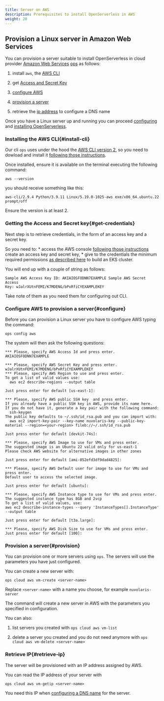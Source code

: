 ```yaml
---
title: Server on AWS
description: Prerequisites to install OpenServerless in AWS
weight: 20
---
```

## Provision a Linux server in Amazon Web Services

You can provision a server suitable to install OpenServerless in cloud
provider [Amazon Web Services](https://aws.amazon.com/)
[ops](#download.adoc) as follows:

1. install `aws`, the [AWS CLI](#install-cli)

2. get [Access and Secret Key](#get-credentials)

3. [configure AWS](#configure)

4. [provision a server](#provision)

5. retrieve the [ip address](#retrieve-ip) to configure a DNS name

Once you have a Linux server up and running you can proceed
[configuring](/docs/installation/configure/) and
[installing OpenServerless](/docs/installation/install/cluster/).

### Installing the AWS CLI{#install-cli}

Our cli `ops` uses under the hood the [AWS CLI version
2](https://docs.aws.amazon.com/cli/latest/userguide/cli-chap-getting-started.html),
so you need to dowload and install it [following those
instructions](https://docs.aws.amazon.com/cli/latest/userguide/getting-started-install.html).

Once installed, ensure it is available on the terminal executing the
following command:

    aws --version

you should receive something like this:

`aws-cli/2.9.4 Python/3.9.11 Linux/5.19.0-1025-aws exe/x86_64.ubuntu.22 prompt/off`

Ensure the version is at least 2.

### Getting the Access and Secret key{#get-credentials}

Next step is to retrieve credentials, in the form of an access key and a
secret key.

So you need to: \* access the AWS console [following those
instructions](https://repost.aws/knowledge-center/create-access-key)
create an access key and secret key, \* give to the credentials the
minimum required permissions [as described
here](https://eksctl.io/usage/minimum-iam-policies/) to build an EKS
cluster.

You will end up with a couple of string as follows:

    Sample AWS Access Key ID: AKIAIOSFODNN7EXAMPLE Sample AWS Secret Access
    Key: wJalrXUtnFEMI/K7MDENG/bPxRfiCYEXAMPLEKEY

Take note of them as you need them for configuring out CLI.

### Configure AWS to provision a server{#configure}

Before you can provision a Linux server you have to configure AWS typing
the command:

    ops config aws

The system will then ask the following questions:

    *** Please, specify AWS Access Id and press enter.
    AKIAIOSFODNN7EXAMPLE
    
    *** Please, specify AWS Secret Key and press enter.
    wJalrXUtnFEMI/K7MDENG/bPxRfiCYEXAMPLEKEY
    *** Please, specify AWS Region to use and press enter.
    To get a list of valid values use:
      aws ec2 describe-regions --output table

    Just press enter for default [us-east-1]:

    *** Please, specify AWS public SSH key  and press enter.
    If you already have a public SSH key in AWS, provide its name here.
    If you do not have it, generate a key pair with the following command:
      ssh-keygen
    The public key defaults to ~/.ssh/id_rsa.pub and you can import with:
      aws ec2 import-key-pair --key-name nuvolaris-key --public-key-material --region=<your-region> fileb://~/.ssh/id_rsa.pub

    Just press enter for default [devkit-74s]:

    *** Please, specify AWS Image to use for VMs and press enter.
    The suggested image is an Ubuntu 22 valid only for us-east-1
    Please check AWS website for alternative images in other zones

    Just press enter for default [ami-052efd3df9dad4825]:

    *** Please, specify AWS Default user for image to use for VMs and press enter.
    Default user to access the selected image.

    Just press enter for default [ubuntu]:

    *** Please, specify AWS Instance type to use for VMs and press enter.
    The suggested instance type has 8GB and 2vcp
    To get a list of valid values, use:
    aws ec2 describe-instance-types --query 'InstanceTypes[].InstanceType' --output table

    Just press enter for default [t3a.large]:

    *** Please, specify AWS Disk Size to use for VMs and press enter.
    Just press enter for default [100]:

### Provision a server{#provision}

You can provision one or more servers using `ops`. The servers will use
the parameters you have just configured.

You can create a new server with:

    ops cloud aws vm-create <server-name>

Replace `<server-name>` with a name you choose, for example
`nuvolaris-server`

The command will create a new server in AWS with the parameters you
specified in configuration.

You can also:

1. list servers you created with `ops cloud aws vm-list`

2. delete a server you created and you do not need anymore with
    `ops cloud aws vm-delete <server-name>`

### Retrieve IP{#retrieve-ip}

The server will be provisioned with an IP address assigned by AWS.

You can read the IP address of your server with

    ops cloud aws vm-getip <server-name>

You need this IP when [configuring a DNS name](/docs/installation/configure/dns/) for
the server.
